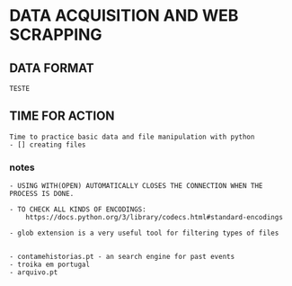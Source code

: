 # DATA ACQUISITION AND WEB SCRAPPING

## DATA FORMAT

    TESTE

## TIME FOR ACTION

    Time to practice basic data and file manipulation with python
    - [] creating files


### notes

    - USING WITH(OPEN) AUTOMATICALLY CLOSES THE CONNECTION WHEN THE PROCESS IS DONE.

    - TO CHECK ALL KINDS OF ENCODINGS:
        https://docs.python.org/3/library/codecs.html#standard-encodings

    - glob extension is a very useful tool for filtering types of files


    - contamehistorias.pt - an search engine for past events
    - troika em portugal
    - arquivo.pt